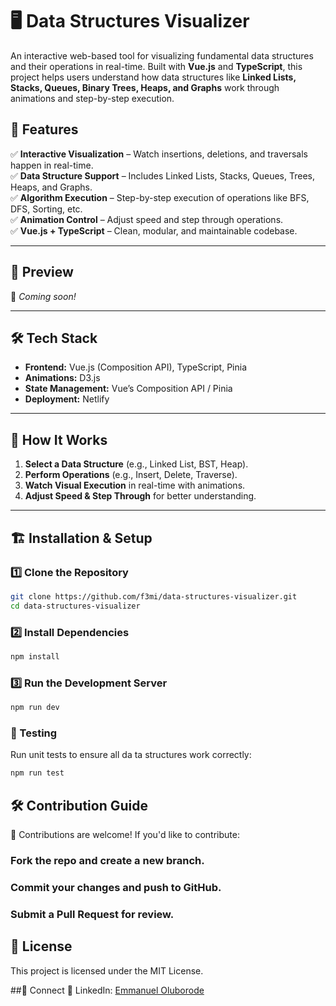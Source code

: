 # 🖥️ Data Structures Visualizer  
An interactive web-based tool for visualizing fundamental data structures and their operations in real-time. Built with **Vue.js** and **TypeScript**, this project helps users understand how data structures like **Linked Lists, Stacks, Queues, Binary Trees, Heaps, and Graphs** work through animations and step-by-step execution.

## 🚀 Features  
✅ **Interactive Visualization** – Watch insertions, deletions, and traversals happen in real-time.  
✅ **Data Structure Support** – Includes Linked Lists, Stacks, Queues, Trees, Heaps, and Graphs.  
✅ **Algorithm Execution** – Step-by-step execution of operations like BFS, DFS, Sorting, etc.  
✅ **Animation Control** – Adjust speed and step through operations.  
✅ **Vue.js + TypeScript** – Clean, modular, and maintainable codebase.  

---

## 📸 Preview  
🚧 _Coming soon!_

---

## 🛠️ Tech Stack  
- **Frontend:** Vue.js (Composition API), TypeScript, Pinia  
- **Animations:** D3.js  
- **State Management:** Vue’s Composition API / Pinia  
- **Deployment:** Netlify  

---

## 🎯 How It Works  
1. **Select a Data Structure** (e.g., Linked List, BST, Heap).  
2. **Perform Operations** (e.g., Insert, Delete, Traverse).  
3. **Watch Visual Execution** in real-time with animations.  
4. **Adjust Speed & Step Through** for better understanding.  

---

## 🏗️ Installation & Setup  
### **1️⃣ Clone the Repository**  
```sh
git clone https://github.com/f3mi/data-structures-visualizer.git
cd data-structures-visualizer

```

### **2️⃣ Install Dependencies** 
```sh
npm install

```

### **3️⃣ Run the Development Server**
```sh
npm run dev

```

### **🧪 Testing**
Run unit tests to ensure all da ta structures work correctly:
```sh
npm run test

```

## 🛠️ Contribution Guide
👥 Contributions are welcome! If you'd like to contribute:

### Fork the repo and create a new branch.
### Commit your changes and push to GitHub.
### Submit a Pull Request for review.

## 📜 License
This project is licensed under the MIT License.

##📢 Connect
📌 LinkedIn: [Emmanuel Oluborode](https://www.linkedin.com/in/emanoluborode/)

